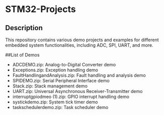 # STM32-Projects

## Description
This repository contains various demo projects and examples for different embedded system functionalities, including ADC, SPI, UART, and more. 

##List of Demos
* ADCDEMO.zip: Analog-to-Digital Converter demo
* Exceptions.zip: Exception handling demo
* FaultHandlingandAnalysis.zip: Fault handling and analysis demo
* SPIDEMO.zip: Serial Peripheral Interface demo
* Stack.zip: Stack management demo
* UART.zip: Universal Asynchronous Receiver-Transmitter demo
* interruptgpiodmeo (1).zip: GPIO interrupt handling demo
* systickdemo.zip: System tick timer demo
* taskschedulerdemo.zip: Task scheduler demo
